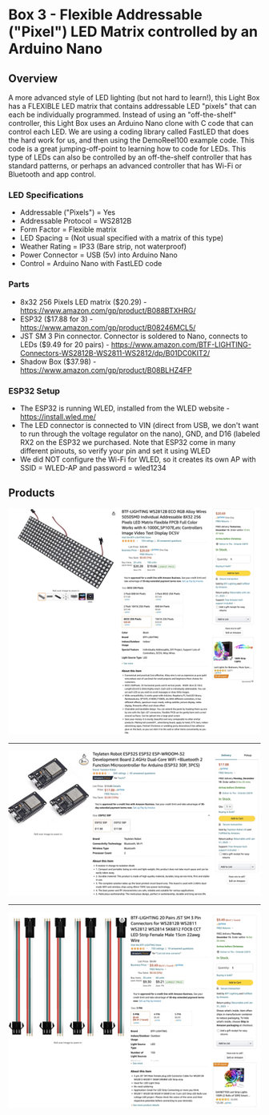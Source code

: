 # Box 3 - Flexible Addressable ("Pixel") LED Matrix controlled by an Arduino Nano

## Overview
A more advanced style of LED lighting (but not hard to learn!), this Light Box has a FLEXIBLE LED matrix that contains addressable LED "pixels" that can each be individually programmed. Instead of using an "off-the-shelf" controller, this Light Box uses an Arduino Nano clone with C code that can control each LED. We are using a coding library called FastLED that does the hard work for us, and then using the DemoReel100 example code. This code is a great jumping-off-point to learning how to code for LEDs. This type of LEDs can also be controlled by an off-the-shelf controller that has standard patterns, or perhaps an advanced controller that has Wi-Fi or Bluetooth and app control.

### LED Specifications
* Addressable ("Pixels") = Yes
* Addressable Protocol = WS2812B
* Form Factor = Flexible matrix
* LED Spacing = (Not usual specified with a matrix of this type)
* Weather Rating = IP33 (Bare strip, not waterproof)
* Power Connector = USB (5v) into Arduino Nano
* Control = Arduino Nano with FastLED code

### Parts
* 8x32 256 Pixels LED matrix ($20.29) - https://www.amazon.com/gp/product/B088BTXHRG/
* ESP32 ($17.88 for 3) - https://www.amazon.com/gp/product/B08246MCL5/
* JST SM 3 Pin connector. Connector is soldered to Nano, connects to LEDs ($9.49 for 20 pairs) - https://www.amazon.com/BTF-LIGHTING-Connectors-WS2812B-WS2811-WS2812/dp/B01DC0KIT2/
* Shadow Box ($37.98) - https://www.amazon.com/gp/product/B08BLHZ4FP

### ESP32 Setup
* The ESP32 is running WLED, installed from the WLED website - https://install.wled.me/
* The LED connector is connected to VIN (direct from USB, we don't want to run through the voltage regulator on the nano), GND, and D16 (labeled RX2 on the ESP32 we purchased. Note that ESP32 come in many different pinouts, so verify your pin and set it using WLED
* We did NOT configure the Wi-Fi for WLED, so it creates its own AP with SSID = WLED-AP and password = wled1234

## Products

![LED product listing on Amazon](https://raw.githubusercontent.com/makerfx/light-boxes/main/images/box3-led-matrix-amazon.jpg)

---

![ESP32 listing on Amazon](https://raw.githubusercontent.com/makerfx/light-boxes/main/images/esp32-amazon.jpg)

---

![JST SM Connector product listing on Amazon](https://raw.githubusercontent.com/makerfx/light-boxes/main/images/jst-sm-3pin-led-connectors.jpg)
